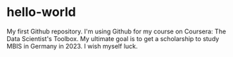 # hello-world
My first Github repository.
I'm using Github for my course on Coursera: The Data Scientist's Toolbox.
My ultimate goal is to get a scholarship to study MBIS in Germany in 2023.
I wish myself luck.
